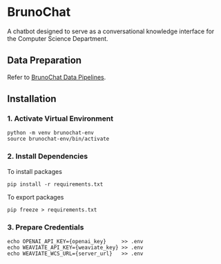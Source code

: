 # BrunoChat
A chatbot designed to serve as a conversational knowledge interface for the Computer Science Department. 

## Data Preparation
Refer to [BrunoChat Data Pipelines](https://github.com/MadaniKK/2270-crawler-test). 

## Installation
### 1. Activate Virtual Environment
```shell
python -m venv brunochat-env
source brunochat-env/bin/activate
```

### 2. Install Dependencies
To install packages
```shell
pip install -r requirements.txt 
```

To export packages
```shell
pip freeze > requirements.txt
```

### 3. Prepare Credentials
```shell
echo OPENAI_API_KEY={openai_key}     >> .env
echo WEAVIATE_API_KEY={weaviate_key} >> .env
echo WEAVIATE_WCS_URL={server_url}   >> .env
```